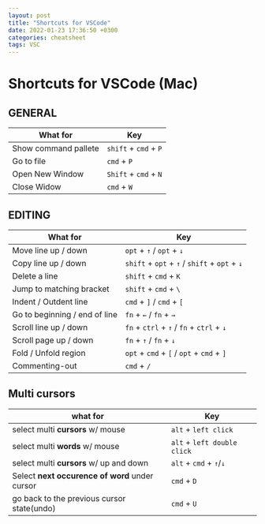 ```yaml
---
layout: post
title: "Shortcuts for VSCode"
date: 2022-01-23 17:36:50 +0300
categories: cheatsheet
tags: VSC
---
```




# Shortcuts for VSCode (Mac)



## GENERAL

| What for             | Key                   |
| -------------------- | --------------------- |
| Show command pallete | `shift` + `cmd` + `P` |
| Go to file           | `cmd` + `P`           |
| Open New Window      | `Shift` + `cmd` + `N` |
| Close Widow          | `cmd` + `W`           |





## EDITING

| What for                      | Key                                           |
| ----------------------------- | --------------------------------------------- |
| Move line up / down           | `opt` + `↑` / `opt` + `↓`                     |
| Copy line up / down           | `shift` + `opt` + `↑` / `shift` + `opt` + `↓` |
| Delete a line                 | `shift` + `cmd` + `K`                         |
| Jump to matching bracket      | `shift` + `cmd` + `\`                         |
| Indent / Outdent line         | `cmd` + `]` / `cmd` + `[`                     |
| Go to beginning / end of line | `fn` + `←` / `fn` + `→`                       |
| Scroll line up / down         | `fn` + `ctrl` + `↑` / `fn` + `ctrl` + `↓`     |
| Scroll page up / down         | `fn` + `↑` / `fn` + `↓`                       |
| Fold / Unfold region          | `opt` + `cmd` + `[` / `opt` + `cmd` + `]`     |
| Commenting-out                | `cmd` + `/`                                   |



## Multi cursors

| what for                                       | Key                         |
| ---------------------------------------------- | --------------------------- |
| select multi **cursors** w/ mouse              | `alt` + `left click`        |
| select multi **words**  w/ mouse               | `alt` + `left double click` |
| select multi **cursors** w/ up and down        | `alt` + `cmd` + `↑`/`↓`     |
| Select **next occurence of word** under cursor | `cmd` + `D`                 |
| go back to the previous cursor state(undo)     | `cmd` + `U`                 |

